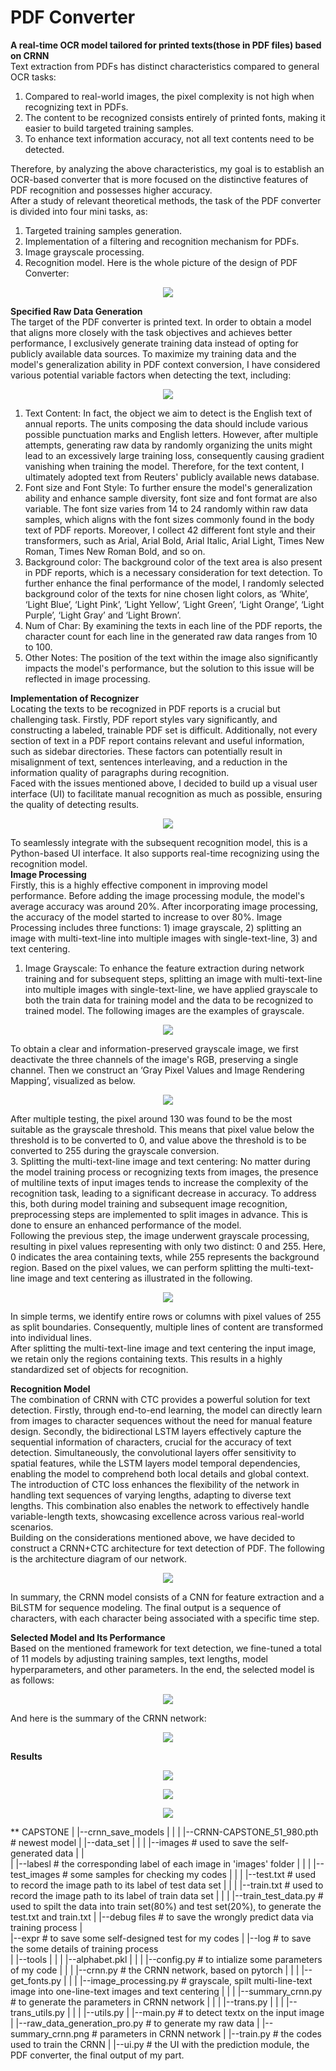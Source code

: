# PDF Converter
**A real-time OCR model tailored for printed texts(those in PDF files) based on CRNN**  
Text extraction from PDFs has distinct characteristics compared to general OCR tasks:  
1. Compared to real-world images, the pixel complexity is not high when recognizing text in PDFs.  
2. The content to be recognized consists entirely of printed fonts, making it easier to build targeted training samples.  
3. To enhance text information accuracy, not all text contents need to be detected.  
  
Therefore, by analyzing the above characteristics, my goal is to establish an OCR-based converter that is more focused on the distinctive features of PDF recognition and possesses higher accuracy.  
After a study of relevant theoretical methods, the task of the PDF converter is divided into four mini tasks, as:   
1. Targeted training samples generation.  
2. Implementation of a filtering and recognition mechanism for PDFs.   
3. Image grayscale processing.  
4. Recognition model. 
Here is the whole picture of the design of PDF Converter:    
<p align="center">
    <img src="https://github.com/Venyus/OCR/assets/118938648/d759b065-0e3d-4ef0-a4c2-c49f36529cc2">
</p>
  
**Specified Raw Data Generation**  
The target of the PDF converter is printed text. In order to obtain a model that aligns more closely with the task objectives and achieves better performance, I exclusively generate training data instead of opting for publicly available data sources.
To maximize my training data and the model's generalization ability in PDF context conversion, I have considered various potential variable factors when detecting the text, including:  
<p align="center">
    <img src="https://github.com/Venyus/OCR/assets/118938648/5f51e89c-26fa-481f-9183-002bbead4c28">
</p>

1. Text Content: In fact, the object we aim to detect is the English text of annual reports. The units composing the data should include various possible punctuation marks and English letters. However, after multiple attempts, generating raw data by randomly organizing the units might lead to an excessively large training loss, consequently causing gradient vanishing when training the model. Therefore, for the text content, I ultimately adopted text from Reuters' publicly available news database.  
2. Font size and Font Style: To further ensure the model's generalization ability and enhance sample diversity, font size and font format are also variable. The font size varies from 14 to 24 randomly within raw data samples, which aligns with the font sizes commonly found in the body text of PDF reports. Moreover, I collect 42 different font style and their transformers, such as Arial, Arial Bold, Arial Italic, Arial Light, Times New Roman, Times New Roman Bold, and so on.   
3. Background color: The background color of the text area is also present in PDF reports, which is a necessary consideration for text detection. To further enhance the final performance of the model, I randomly selected background color of the texts for nine chosen light colors, as ‘White’, ‘Light Blue’, ‘Light Pink’, ‘Light Yellow’, ‘Light Green’, ‘Light Orange’, ‘Light Purple’, ‘Light Gray’ and ‘Light Brown’.  
4. Num of Char: By examining the texts in each line of the PDF reports, the character count for each line in the generated raw data ranges from 10 to 100.  
5. Other Notes: The position of the text within the image also significantly impacts the model's performance, but the solution to this issue will be reflected in image processing.

**Implementation of Recognizer**  
Locating the texts to be recognized in PDF reports is a crucial but challenging task. Firstly, PDF report styles vary significantly, and constructing a labeled, trainable PDF set is difficult. Additionally, not every section of text in a PDF report contains relevant and useful information, such as sidebar directories. These factors can potentially result in misalignment of text, sentences interleaving, and a reduction in the information quality of paragraphs during recognition.  
Faced with the issues mentioned above, I decided to build up a visual user interface (UI) to facilitate manual recognition as much as possible, ensuring the quality of detecting results.  
<p align="center">
    <img src="https://github.com/Venyus/OCR/assets/118938648/051ce0b6-e12b-4148-b28c-14fa322282d9">
</p>  

To seamlessly integrate with the subsequent recognition model, this is a Python-based UI interface. It also supports real-time recognizing using the recognition model.  
**Image Processing**  
Firstly, this is a highly effective component in improving model performance. Before adding the image processing module, the model's average accuracy was around 20%. After incorporating image processing, the accuracy of the model started to increase to over 80%. Image Processing includes three functions: 1) image grayscale, 2) splitting an image with multi-text-line into multiple images with single-text-line, 3) and text centering.  
1. Image Grayscale: To enhance the feature extraction during network training and for subsequent steps, splitting an image with multi-text-line into multiple images with single-text-line, we have applied grayscale to both the train data for training model and the data to be recognized to trained model. The following images are the examples of grayscale.
<p align="center">
    <img src="https://github.com/Venyus/OCR/assets/118938648/c7bcb691-2063-439b-ba64-680794643982">
</p>  

To obtain a clear and information-preserved grayscale image, we first deactivate the three channels of the image's RGB, preserving a single channel. Then we construct an ‘Gray Pixel Values and Image Rendering Mapping’, visualized as below.
<p align="center">
    <img src="https://github.com/Venyus/OCR/assets/118938648/6776d9c9-61e3-4af7-858f-2628c92d2220">
</p> 

After multiple testing, the pixel around 130 was found to be the most suitable as the grayscale threshold. This means that pixel value below the threshold is to be converted to 0, and value above the threshold is to be converted to 255 during the grayscale conversion.  
3. Splitting the multi-text-line image and text centering: No matter during the model training process or recognizing texts from images, the presence of multiline texts of input images tends to increase the complexity of the recognition task, leading to a significant decrease in accuracy. To address this, both during model training and subsequent image recognition, preprocessing steps are implemented to split images in advance. This is done to ensure an enhanced performance of the model.  
Following the previous step, the image underwent grayscale processing, resulting in pixel values representing with only two distinct: 0 and 255. Here, 0 indicates the area containing texts, while 255 represents the background region. Based on the pixel values, we can perform splitting the multi-text-line image and text centering as illustrated in the following.  
<p align="center">
    <img src="https://github.com/Venyus/OCR/assets/118938648/2d472110-b9fb-4f6a-9f74-91ce88b712b5">
</p>  

In simple terms, we identify entire rows or columns with pixel values of 255 as split boundaries. Consequently, multiple lines of content are transformed into individual lines.  
After splitting the multi-text-line image and text centering the input image, we retain only the regions containing texts. This results in a highly standardized set of objects for recognition.  

**Recognition Model**  
The combination of CRNN with CTC provides a powerful solution for text detection. Firstly, through end-to-end learning, the model can directly learn from images to character sequences without the need for manual feature design. Secondly, the bidirectional LSTM layers effectively capture the sequential information of characters, crucial for the accuracy of text detection. Simultaneously, the convolutional layers offer sensitivity to spatial features, while the LSTM layers model temporal dependencies, enabling the model to comprehend both local details and global context. The introduction of CTC loss enhances the flexibility of the network in handling text sequences of varying lengths, adapting to diverse text lengths. This combination also enables the network to effectively handle variable-length texts, showcasing excellence across various real-world scenarios.  
Building on the considerations mentioned above, we have decided to construct a CRNN+CTC architecture for text detection of PDF. The following is the architecture diagram of our network.  
<p align="center">
    <img src="https://github.com/Venyus/OCR/assets/118938648/514976bb-ced5-4db7-9f24-c341fb9c0969">
</p>  

In summary, the CRNN model consists of a CNN for feature extraction and a BiLSTM for sequence modeling. The final output is a sequence of characters, with each character being associated with a specific time step.  


**Selected Model and Its Performance**  
Based on the mentioned framework for text detection, we fine-tuned a total of 11 models by adjusting training samples, text lengths, model hyperparameters, and other parameters. In the end, the selected model is as follows:  
<p align="center">
    <img src="https://github.com/Venyus/OCR/assets/118938648/d232a3e7-1383-4db3-bd12-d53806ee965b">
</p>  

And here is the summary of the CRNN network:  
<p align="center">
    <img src="https://github.com/Venyus/OCR/assets/118938648/9d5c0e78-10f0-44ce-8988-dbf3530a8e7a">
</p>  
  
**Results**  
<p align="center">
    <img src="https://github.com/Venyus/OCR/assets/118938648/985bbca5-b2fb-4a64-a836-e48d74b2414b">
</p> 

<p align="center">
    <img src="https://github.com/Venyus/OCR/assets/118938648/d684b0fe-c607-4fec-b5a3-057971bfe0d1">
</p> 

<p align="center">
    <img src="https://github.com/Venyus/OCR/assets/118938648/e8f33ee8-fe81-4904-8ae3-c34104bf1fb5">
</p> 
  
**
CAPSTONE
|
|--crnn_save_models
|	|
|	|--CRNN-CAPSTONE_51_980.pth    # newest model
|
|--data_set
|	|
|	|--images  # used to save the self-generated data
|	|	
|	|--labesl  # the corresponding label of each image in 'images' folder
|	|
|	|--test_images  # some samples for checking my codes
|	|
|	|--test.txt  # used to record the image path to its label of test data set
|	|
|	|--train.txt  # used to record the image path to its label of train data set
|	|
|	|--train_test_data.py  #  used to spilt the data into train set(80%) and test set(20%), to generate the test.txt and train.txt
|
|--debug files # to save the wrongly predict data via training process
|	
|--expr  # to save some self-designed test for my codes
|
|--log  # to save the some details of training process	
|
|--tools
|	|
|	|--alphabet.pkl
|	|
|	|--config.py  #  to intialize some parameters of my code
|	|
|	|--crnn.py  #  the CRNN network, based on pytorch
|	|
|	|--get_fonts.py
|	|
|	|--image_processing.py  #  grayscale, spilt multi-line-text image into one-line-text images and text centering
|	|
|	|--summary_crnn.py  #  to generate the parameters in CRNN network
|	|
|	|--trans.py
|	|
|	|--trans_utils.py
|	|
|	|--utils.py
|
|--main.py  #  to detect textx on the input image
|
|--raw_data_generation_pro.py  #  to generate my raw data
|
|--summary_crnn.png  #  parameters in CRNN network
|
|--train.py  #  the codes used to train the CRNN
|
|--ui.py  #  the UI with the prediction module, the PDF converter, the final output of my part. 


